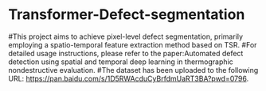 # Transformer-Defect-segmentation
#This project aims to achieve pixel-level defect segmentation, primarily employing a spatio-temporal feature extraction method based on TSR.
#For detailed usage instructions, please refer to the paper:Automated defect detection using spatial and temporal deep learning in thermographic nondestructive evaluation.
#The dataset has been uploaded to the following URL: https://pan.baidu.com/s/1D5RWAcduCyBrfdmUaRT3BA?pwd=0796.
